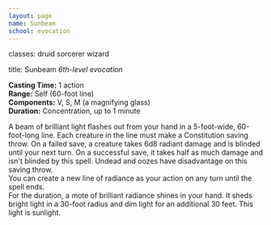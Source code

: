 ```yaml
---
layout: page
name: Sunbeam
school: evocation
---
```

classes: druid
         sorcerer
         wizard

title: Sunbeam 
_6th-level evocation_ 

**Casting Time:** 1 action    
**Range:** Self (60-foot line)    
**Components:** V, S, M (a magnifying glass)    
**Duration:** Concentration, up to 1 minute 

A beam of brilliant light flashes out from your hand in a 5-foot-wide, 60-foot-long line. Each creature in the line must make a Constitution saving throw. On a failed save, a creature takes 6d8 radiant damage and is blinded until your next turn. On a successful save, it takes half as much damage and isn't blinded by this spell. Undead and oozes have disadvantage on this saving throw.    
You can create a new line of radiance as your action on any turn until the spell ends.    
For the duration, a mote of brilliant radiance shines in your hand. It sheds bright light in a 30-foot radius and dim light for an additional 30 feet. This light is sunlight. 